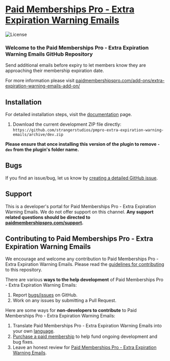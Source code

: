<!-- ![](pmpro-sample-banner.png) -->

# [Paid Memberships Pro - Extra Expiration Warning Emails](https://www.paidmembershipspro.com/add-ons/extra-expiration-warning-emails-add-on/) #

![License](https://img.shields.io/badge/license-GPL--3.0%2B-red.svg?style=flat-square)

### Welcome to the Paid Memberships Pro - Extra Expiration Warning Emails GitHub Repository
Send additional emails before expiry to let members know they are approaching their membership expiration date.

For more information please visit [paidmembershipspro.com/add-ons/extra-expiration-warning-emails-add-on/](https://www.paidmembershipspro.com/add-ons/extra-expiration-warning-emails-add-on/)

## Installation ##
For detailed installation steps, visit the [documentation](https://www.paidmembershipspro.com/add-ons/extra-expiration-warning-emails-add-on/) page.

1. Download the current development ZIP file directly: `https://github.com/strangerstudios/pmpro-extra-expiration-warning-emails/archive/dev.zip`

**Please ensure that once installing this version of the plugin to remove `-dev` from the plugin's folder name.**

## Bugs ##
If you find an issue/bug, let us know by [creating a detailed GitHub issue](https://github.com/strangerstudios/pmpro-extra-expiration-warning-emails/issues/new).

## Support ##
This is a developer's portal for Paid Memberships Pro - Extra Expiration Warning Emails. We do not offer support on this channel. **Any support related questions should be directed to [paidmembershipspro.com/support](https://www.paidmembershipspro.com/support/).**

## Contributing to Paid Memberships Pro - Extra Expiration Warning Emails ##
We encourage and welcome any contribution to Paid Memberships Pro - Extra Expiration Warning Emails. Please read the [guidelines for contributing](https://github.com/strangerstudios/pmpro-extra-expiration-warning-emails/blob/dev/.github/CONTRIBUTING.md) to this repository.

There are various **ways to the help development** of Paid Memberships Pro - Extra Expiration Warning Emails:

1. Report [bugs/issues](https://github.com/strangerstudios/pmpro-extra-expiration-warning-emails/issues/new) on GitHub.
2. Work on any issues by submitting a Pull Request.

Here are some ways for **non-developers to contribute** to Paid Memberships Pro - Extra Expiration Warning Emails:

1. Translate Paid Memberships Pro - Extra Expiration Warning Emails into your own [language](https://www.paidmembershipspro.com/paid-memberships-pro-in-your-language/).
2. [Purchase a paid membership](https://paidmembershipspro.com/pricing) to help fund ongoing development and bug fixes.
3. Leave an honest review for [Paid Memberships Pro - Extra Expiration Warning Emails](https://www.paidmembershipspro.com/submit-testimonial/).
